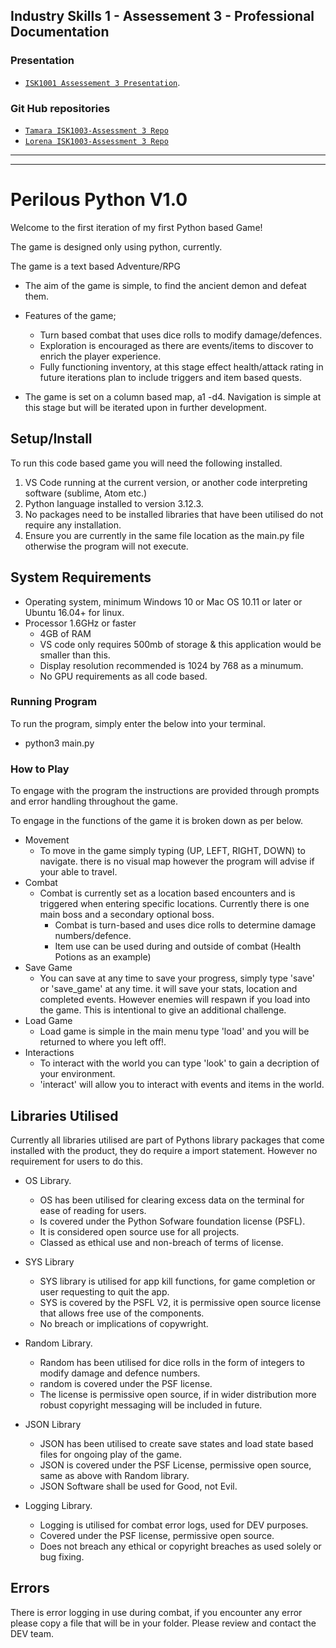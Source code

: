 ## Industry Skills 1 - Assessement 3 - Professional Documentation
### Presentation
- [`ISK1001 Assessement 3 Presentation`](https://www.canva.com/design/DAG18F21wYk/rAERiaIlmfFiofPpdzzYUg/view?utm_content=DAG18F21wYk&utm_campaign=designshare&utm_medium=link&utm_source=recording_view).
### Git Hub repositories
- [`Tamara ISK1003-Assessment 3 Repo`](https://github.com/tamarabarnes/ISK1001-Assessment_3)
- [`Lorena ISK1003-Assessment 3 Repo`](https://github.com/lorenaborges256/ISK1001-Assessment_3)

_______________________________________________________________________________________
_______________________________________________________________________________________
# Perilous Python V1.0 #

Welcome to the first iteration of my first Python based Game!

The game is designed only using python, currently.

The game is a text based Adventure/RPG

- The aim of the game is simple, to find the ancient demon and defeat them.
- Features of the game;
  - Turn based combat that uses dice rolls to modify damage/defences.
  - Exploration is encouraged as there are events/items to discover to enrich the player experience.
  - Fully functioning inventory, at this stage effect health/attack rating in future iterations plan to include triggers and item based quests.

- The game is set on a column based map, a1 -d4. Navigation is simple at this stage but will be iterated upon in further development.

## Setup/Install ##

To run this code based game you will need the following installed.

1. VS Code running at the current version, or another code interpreting software (sublime, Atom etc.)
2. Python language installed to version 3.12.3.
3. No packages need to be installed libraries that have been utilised do not require any installation.
4. Ensure you are currently in the same file location as the main.py file otherwise the program will not execute.

## System Requirements ##

- Operating system, minimum Windows 10 or Mac OS 10.11 or later or Ubuntu 16.04+ for linux.
- Processor 1.6GHz or faster
  - 4GB of RAM
  - VS code only requires 500mb of storage & this application would be smaller than this.
  - Display resolution recommended is 1024 by 768 as a minumum.
  - No GPU requirements as all code based.

### Running Program ###

To run the program, simply enter the below into your terminal.

- python3 main.py

### How to Play ###

To engage with the program the instructions are provided through prompts and error handling throughout the game.

To engage in the functions of the game it is broken down as per below.

- Movement
  - To move in the game simply typing (UP, LEFT, RIGHT, DOWN) to navigate. there is no visual map however the program will advise if your able to travel.
- Combat
  - Combat is currently set as a location based encounters and is triggered when entering specific locations. Currently there is one main boss and a secondary optional boss.
    - Combat is turn-based and uses dice rolls to determine damage numbers/defence.
    - Item use can be used during and outside of combat (Health Potions as an example)
- Save Game
  - You can save at any time to save your progress, simply type 'save' or 'save_game' at any time. it will save your stats, location and completed events. However enemies will respawn if you load into the game. This is intentional to give an additional challenge.
- Load Game
  - Load game is simple in the main menu type 'load' and you will be returned to where you left off!.
- Interactions
  - To interact with the world you can type 'look' to gain a decription of your environment.
  - 'interact' will allow you to interact with events and items in the world.

## Libraries Utilised ##

Currently all libraries utilised are part of Pythons library packages that come installed with the product, they do require a import statement. However no requirement for users to do this.

- OS Library.
  - OS has been utilised for clearing excess data on the terminal for ease of reading for users.
  - Is covered under the Python Sofware foundation license (PSFL).
  - It is considered open source use for all projects.
  - Classed as ethical use and non-breach of terms of license.

- SYS Library
  - SYS library is utilised for app kill functions, for game completion or user requesting to quit the app.
  - SYS is covered by the PSFL V2, it is permissive open source license that allows free use of the components.
  - No breach or implications of copywright.

- Random Library.
  - Random has been utilised for dice rolls in the form of integers to modify damage and defence numbers.
  - random is covered under the PSF license.
  - The license is permissive open source, if in wider distribution more robust copyright messaging will be included in future.

- JSON Library
  - JSON has been utilised to create save states and load state based files for ongoing play of the game.
  - JSON is covered under the PSF License, permissive open source, same as above with Random library.
  - JSON Software shall be used for Good, not Evil.

- Logging Library.
  - Logging is utilised for combat error logs, used for DEV purposes.
  - Covered under the PSF license, permissive open source.
  - Does not breach any ethical or copyright breaches as used solely or bug fixing.

## Errors ##

There is error logging in use during combat, if you encounter any error please copy a file that will be in your folder. Please review and contact the DEV team.